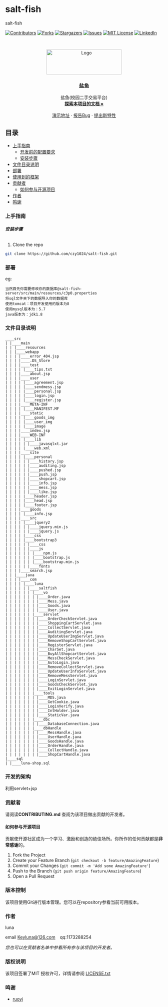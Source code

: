 

# salt-fish

salt-fish

<!-- PROJECT SHIELDS -->

[![Contributors][contributors-shield]][contributors-url]
[![Forks][forks-shield]][forks-url]
[![Stargazers][stars-shield]][stars-url]
[![Issues][issues-shield]][issues-url]
[![MIT License][license-shield]][license-url]
[![LinkedIn][linkedin-shield]][linkedin-url]

<!-- PROJECT LOGO -->
<br />

<p align="center">
  <a href="https://github.com/czy1024/salt-fish/">
    <img src="https://tva1.sinaimg.cn/large/0081Kckwgy1gl86jd3z44j30i00503yt.jpg" alt="Logo" width="240" height="80">
  </a>

  <h3 align="center">盐鱼</h3>
  <p align="center">
    盐鱼(校园二手交易平台)
    <br />
    <a href="https://czy1024.github.io/salt-fish"><strong>探索本项目的文档 »</strong></a>
    <br />
    <br />
    <a href="http://lunac.vaiwan.com/salt-fish/">演示地址</a>
    ·
    <a href="">报告Bug</a>
    ·
    <a href="https://github.com/czy1024/salt-fish/issues">提出新特性</a>
  </p>

</p>


 
## 目录

- [上手指南](#上手指南)
  - [开发前的配置要求](#开发前的配置要求)
  - [安装步骤](#安装步骤)
- [文件目录说明](#文件目录说明)
- [部署](#部署)
- [使用到的框架](#使用到的框架)
- [贡献者](#贡献者)
  - [如何参与开源项目](#如何参与开源项目)
- [作者](#作者)
- [鸣谢](#鸣谢)

### 上手指南


###### **安装步骤**

1. Clone the repo

```sh
git clone https://github.com/czy1024/salt-fish.git
```
### 部署

eg:

    当然首先你需要修改你的数据库@salt-fish-server/src/main/resources/c3p0.properties
    将sql文件夹下的数据导入你的数据库
    使用tomcat：项目开发使用的版本为8
    使用mysql版本为：5.7
    java版本为：jdk1.8
### 文件目录说明

```
____src
| |____main
| | |____resources
| | |____webapp
| | | |____error_404.jsp
| | | |____.DS_Store
| | | |____test
| | | | |____tips.txt
| | | |____about.jsp
| | | |____user
| | | | |____agreement.jsp
| | | | |____sendmess.jsp
| | | | |____personal.jsp
| | | | |____login.jsp
| | | | |____register.jsp
| | | |____META-INF
| | | | |____MANIFEST.MF
| | | |____static
| | | | |____goods_img
| | | | |____user_img
| | | | |____image
| | | |____index.jsp
| | | |____WEB-INF
| | | | |____lib
| | | | | |____javasqlxt.jar
| | | | |____web.xml
| | | |____site
| | | | |____personal
| | | | | |____history.jsp
| | | | | |____auditing.jsp
| | | | | |____pushed.jsp
| | | | | |____push.jsp
| | | | | |____shopcart.jsp
| | | | | |____info.jsp
| | | | | |____mess.jsp
| | | | | |____like.jsp
| | | | |____header.jsp
| | | | |____head.jsp
| | | | |____footer.jsp
| | | |____goods
| | | | |____info.jsp
| | | |____src
| | | | |____jquery2
| | | | | |____jquery.min.js
| | | | | |____jquery.js
| | | | |____css
| | | | |____bootstrap3
| | | | | |____css
| | | | | |____js
| | | | | | |____npm.js
| | | | | | |____bootstrap.js
| | | | | | |____bootstrap.min.js
| | | | | |____fonts
| | | |____search.jsp
| | |____java
| | | |____com
| | | | |____luna
| | | | | |____saltfish
| | | | | | |____vo
| | | | | | | |____Order.java
| | | | | | | |____Mess.java
| | | | | | | |____Goods.java
| | | | | | | |____User.java
| | | | | | |____servlet
| | | | | | | |____OrderCheckServlet.java
| | | | | | | |____ShoppingCartServlet.java
| | | | | | | |____CollectServlet.java
| | | | | | | |____AuditingServlet.java
| | | | | | | |____UpdateUserImgServlet.java
| | | | | | | |____RemoveShopCartServlet.java
| | | | | | | |____RegisterServlet.java
| | | | | | | |____CharSet.java
| | | | | | | |____BuyAllShopcartServlet.java
| | | | | | | |____MessCheckServlet.java
| | | | | | | |____AutoLogin.java
| | | | | | | |____RemoveCollectServlet.java
| | | | | | | |____UpdateUserInfoServlet.java
| | | | | | | |____RemoveMessServlet.java
| | | | | | | |____LoginServlet.java
| | | | | | | |____GoodsCheckServlet.java
| | | | | | | |____ExitLoginServlet.java
| | | | | | |____tools
| | | | | | | |____MD5.java
| | | | | | | |____GetCookie.java
| | | | | | | |____LoginVerify.java
| | | | | | | |____IntHolder.java
| | | | | | | |____StaticVar.java
| | | | | | |____dbc
| | | | | | | |____DatabaseConnection.java
| | | | | | |____dbHandle
| | | | | | | |____MessHandle.java
| | | | | | | |____UserHandle.java
| | | | | | | |____GoodsHandle.java
| | | | | | | |____OrderHandle.java
| | | | | | | |____CollectHandle.java
| | | | | | | |____ShopCartHandle.java
|____sql
| |____luna-shop.sql
```



### 开发的架构 

利用servlet+jsp

### 贡献者

请阅读**CONTRIBUTING.md** 查阅为该项目做出贡献的开发者。

#### 如何参与开源项目

贡献使开源社区成为一个学习、激励和创造的绝佳场所。你所作的任何贡献都是**非常感谢**的。


1. Fork the Project
2. Create your Feature Branch (`git checkout -b feature/AmazingFeature`)
3. Commit your Changes (`git commit -m 'Add some AmazingFeature'`)
4. Push to the Branch (`git push origin feature/AmazingFeature`)
5. Open a Pull Request



### 版本控制

该项目使用Git进行版本管理。您可以在repository参看当前可用版本。

### 作者

luna

email Keyluna@126.com  &ensp; qq:1173288254

 *您也可以在贡献者名单中参看所有参与该项目的开发者。*

### 版权说明

该项目签署了MIT 授权许可，详情请参阅 [LICENSE.txt](https://github.com/czy1024/salt-fish/blob/master/LICENSE)

### 鸣谢[]()


- [ruoyi]()



<!-- links -->
[your-project-path]:czy1024/salt-fish
[contributors-shield]: https://img.shields.io/github/contributors/czy1024/salt-fish.svg?style=flat-square
[contributors-url]: https://github.com/czy1024/salt-fish/graphs/contributors
[forks-shield]: https://img.shields.io/github/forks/czy1024/salt-fish.svg?style=flat-square
[forks-url]: https://github.com/czy1024/salt-fish/network/members
[stars-shield]: https://img.shields.io/github/stars/czy1024/salt-fish.svg?style=flat-square
[stars-url]: https://github.com/czy1024/salt-fish/stargazers
[issues-shield]: https://img.shields.io/github/issues/czy1024/salt-fish.svg?style=flat-square
[issues-url]: https://img.shields.io/github/issues/czy1024/salt-fish.svg
[license-shield]: https://img.shields.io/github/license/czy1024/salt-fish.svg?style=flat-square
[license-url]: https://github.com/czy1024/salt-fish/blob/master/LICENSE.txt
[linkedin-shield]: https://img.shields.io/badge/-LinkedIn-black.svg?style=flat-square&logo=linkedin&colorB=555
[linkedin-url]: https://linkedin.com/in/salt-fish




